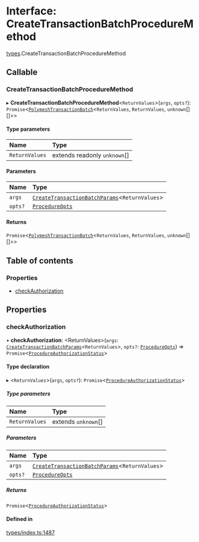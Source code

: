 # Interface: CreateTransactionBatchProcedureMethod

[types](../wiki/types).CreateTransactionBatchProcedureMethod

## Callable

### CreateTransactionBatchProcedureMethod

▸ **CreateTransactionBatchProcedureMethod**<`ReturnValues`\>(`args`, `opts?`): `Promise`<[`PolymeshTransactionBatch`](../wiki/base.PolymeshTransactionBatch.PolymeshTransactionBatch)<`ReturnValues`, `ReturnValues`, `unknown`[][]\>\>

#### Type parameters

| Name | Type |
| :------ | :------ |
| `ReturnValues` | extends readonly `unknown`[] |

#### Parameters

| Name | Type |
| :------ | :------ |
| `args` | [`CreateTransactionBatchParams`](../wiki/api.procedures.types.CreateTransactionBatchParams)<`ReturnValues`\> |
| `opts?` | [`ProcedureOpts`](../wiki/types.ProcedureOpts) |

#### Returns

`Promise`<[`PolymeshTransactionBatch`](../wiki/base.PolymeshTransactionBatch.PolymeshTransactionBatch)<`ReturnValues`, `ReturnValues`, `unknown`[][]\>\>

## Table of contents

### Properties

- [checkAuthorization](../wiki/types.CreateTransactionBatchProcedureMethod#checkauthorization)

## Properties

### checkAuthorization

• **checkAuthorization**: <ReturnValues\>(`args`: [`CreateTransactionBatchParams`](../wiki/api.procedures.types.CreateTransactionBatchParams)<`ReturnValues`\>, `opts?`: [`ProcedureOpts`](../wiki/types.ProcedureOpts)) => `Promise`<[`ProcedureAuthorizationStatus`](../wiki/types.ProcedureAuthorizationStatus)\>

#### Type declaration

▸ <`ReturnValues`\>(`args`, `opts?`): `Promise`<[`ProcedureAuthorizationStatus`](../wiki/types.ProcedureAuthorizationStatus)\>

##### Type parameters

| Name | Type |
| :------ | :------ |
| `ReturnValues` | extends `unknown`[] |

##### Parameters

| Name | Type |
| :------ | :------ |
| `args` | [`CreateTransactionBatchParams`](../wiki/api.procedures.types.CreateTransactionBatchParams)<`ReturnValues`\> |
| `opts?` | [`ProcedureOpts`](../wiki/types.ProcedureOpts) |

##### Returns

`Promise`<[`ProcedureAuthorizationStatus`](../wiki/types.ProcedureAuthorizationStatus)\>

#### Defined in

[types/index.ts:1487](https://github.com/PolymeshAssociation/polymesh-sdk/blob/91c2d2d8/src/types/index.ts#L1487)
